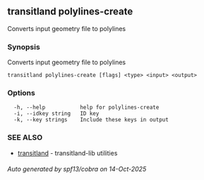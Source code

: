 ## transitland polylines-create

Converts input geometry file to polylines

### Synopsis

Converts input geometry file to polylines



```
transitland polylines-create [flags] <type> <input> <output>
```

### Options

```
  -h, --help           help for polylines-create
  -i, --idkey string   ID key
  -k, --key strings    Include these keys in output
```

### SEE ALSO

* [transitland](transitland.md)	 - transitland-lib utilities

###### Auto generated by spf13/cobra on 14-Oct-2025
